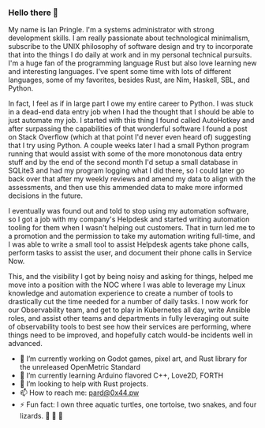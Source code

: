 ### Hello there 👋

My name is Ian Pringle. I'm a systems administrator with strong development skills. I am really passionate about technological minimalism, subscribe to the UNIX philosophy of software design and try to incorporate that into the things I do daily at work and in my personal technical pursuits. I'm a huge fan of the programming language Rust but also love learning new and interesting languages. I've spent some time with lots of different languages, some of my favorites, besides Rust, are Nim, Haskell, SBL, and Python. 

In fact, I feel as if in large part I owe my entire career to Python. I was stuck in a dead-end data entry job when I had the thought that I should be able to just automate my job. I started with this thing I found called AutoHotkey and after surpassing the capabilities of that wonderful software I found a post on Stack Overflow (which at that point I'd never even heard of) suggesting that I try using Python. A couple weeks later I had a small Python program running that would assist with some of the more monotonous data entry stuff and by the end of the second month I'd setup a small database in SQLite3 and had my program logging what I did there, so I could later go back over that after my weekly reviews and amend my data to align with the assessments, and then use this ammended data to make more informed decisions in the future. 

I eventually was found out and told to stop using my automation software, so I got a job with my company's Helpdesk and started writing automation tooling for them when I wasn't helping out customers. That in turn led me to a promotion and the permission to take my automation writing full-time, and I was able to write a small tool to assist Helpdesk agents take phone calls, perform tasks to assist the user, and document their phone calls in Service Now.

This, and the visibility I got by being noisy and asking for things, helped me move into a position with the NOC where I was able to leverage my Linux knowledge and automation experience to create a number of tools to drastically cut the time needed for a number of daily tasks. I now work for our Observability team, and get to play in Kubernetes all day, write Ansible roles, and assist other teams and departments in fully leveraging out suite of observability tools to best see how their services are performing, where things need to be improved, and hopefully catch would-be incidents well in advanced.


- 🔭 I’m currently working on Godot games, pixel art, and Rust library for the unreleased OpenMetric Standard
- 🌱 I’m currently learning Arduino flavored C++, Love2D, FORTH
- 🤔 I’m looking to help with Rust projects.
- 📫 How to reach me: pard@0x44.pw
- ⚡ Fun fact: I own three aquatic turtles, one tortoise, two snakes, and four lizards. :turtle: :snake: :lizard: 
